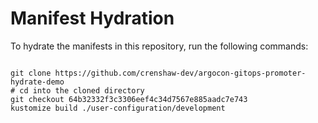 
# Manifest Hydration

To hydrate the manifests in this repository, run the following commands:

```shell

git clone https://github.com/crenshaw-dev/argocon-gitops-promoter-hydrate-demo
# cd into the cloned directory
git checkout 64b32332f3c3306eef4c34d7567e885aadc7e743
kustomize build ./user-configuration/development
```